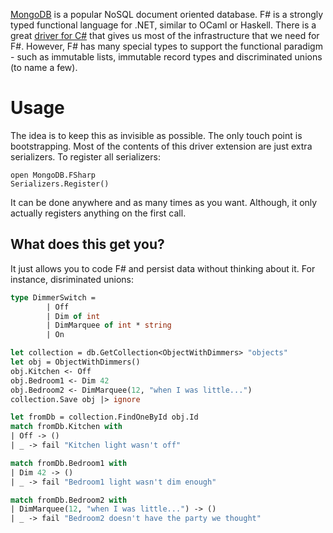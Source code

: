 [MongoDB][1] is a popular NoSQL document oriented database. F# is a strongly
typed functional language for .NET, similar to OCaml or Haskell. There is a
great [driver for C#][2] that gives us most of the infrastructure that we need
for F#. However, F# has many special types to support the functional paradigm -
such as immutable lists, immutable record types and discriminated unions (to 
name a few).


Usage
==========

The idea is to keep this as invisible as possible. The only touch point is 
bootstrapping. Most of the contents of this driver extension are just extra
serializers. To register all serializers:

    open MongoDB.FSharp
    Serializers.Register()

It can be done anywhere and as many times as you want. Although, it only 
actually registers anything on the first call.


What does this get you?
-----------------------

It just allows you to code F# and persist data without thinking about it. For
instance, disriminated unions:


```ocaml
type DimmerSwitch =
		| Off
		| Dim of int
		| DimMarquee of int * string
		| On

let collection = db.GetCollection<ObjectWithDimmers> "objects"
let obj = ObjectWithDimmers()
obj.Kitchen <- Off
obj.Bedroom1 <- Dim 42
obj.Bedroom2 <- DimMarquee(12, "when I was little...")
collection.Save obj |> ignore

let fromDb = collection.FindOneById obj.Id
match fromDb.Kitchen with
| Off -> ()
| _ -> fail "Kitchen light wasn't off"

match fromDb.Bedroom1 with
| Dim 42 -> ()
| _ -> fail "Bedroom1 light wasn't dim enough"

match fromDb.Bedroom2 with
| DimMarquee(12, "when I was little...") -> ()
| _ -> fail "Bedroom2 doesn't have the party we thought"
```


 [1]: http://www.mongodb.org/
 [2]: http://www.mongodb.org/display/DOCS/CSharp+Language+Center
